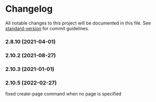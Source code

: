 # Changelog

All notable changes to this project will be documented in this file. See [standard-version](https://github.com/conventional-changelog/standard-version) for commit guidelines.

### 2.8.10 (2021-04-01)

### 2.10.2 (2021-08-27)

### 2.10.3 (2021-01-01)

### 2.10.5 (2022-02-27)

fixed create-page command when no page is specified

